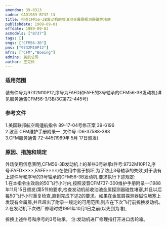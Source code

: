 ```yaml
---
amendno: 39-0313  
cadno: CAD1989-B737-13  
title: 检查CFM56-3B发动机前收油池金属屑探测器磁性堵塞  
publishdate: 1989-09-01  
effdate: 1989-09-03  
acmodels: ["B737"]  
tags: []  
engs: ["CFM56-3B"]  
pns: ["9732M10P12"]  
mfrs: ["CFM","Boeing"]  
admins: 民航总局  
author: 王克俭  
---
```

  
### 适用范围  
装有件号为9732M10P12,序号为FAFD和FAFE的3号轴承的CFM56-3B发动机(详见服务通告CFM56-3/3B/3C第72-445号)  
  
<!--more-->  
### 参考文件  
  1.美国联邦航空局适航指令 89-17-04号修正案 39-6196  
  2.波音  CFM维护手册附录一 ,文件号 :D6-37588-388  
  3.CFM服务通告 72-445(1989年 5月 17日颁发)  
  
### 原因、措施和规定  

  外场使用信息表明,CFM56-3B发动机上的某些3号轴承(件号:9732M10P12,序号:FAFD××××,FAFE××××)在使用中易于损坏,为了防止3号轴承的失效,对于装有上述件号和序号的3号轴承的CFM56-3B发动机,要求执行下述规定:  
  1.在本指令生效后的50飞行小时内,按照波音CFM737-300维护手册附录一(1988年11月15日颁发)第5节的要求,检查发动机前收油池金属探测器磁性堵塞,并且以后每50飞行小时重复检查,直到完成下述2的要求。如果在金属屑探测器磁性堵塞上发现有金属屑,并且超出了附录一规定的可用范围,则应在下次飞行前拆换发动机。  
  2.在发动机下次进厂修理时或1991年10月1日之前(以先到为准),  
  
拆换上述件号和序号的3号轴承。     注:发动机进厂修理指打开进口齿轮箱。  
